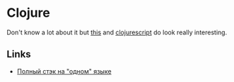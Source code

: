 # Clojure
Don't know a lot about it but [this](http://www.luminusweb.net/) and [clojurescript](https://github.com/clojure/clojurescript) do look really interesting.

## Links
- [Полный стэк на "одном" языке](https://www.youtube.com/watch?v=b-Eq4YV4uwc&feature=youtu.be) 

